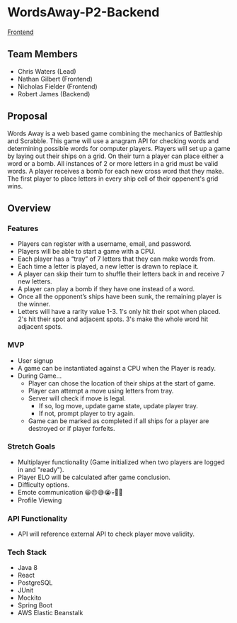 # WordsAway-P2-Backend

<a href="https://github.com/220808-Java-React-Enterprise/WordsAway-P2-Frontend">Frontend</a>

## Team Members
- Chris Waters (Lead)
- Nathan Gilbert (Frontend)
- Nicholas Fielder (Frontend)
- Robert James (Backend)

## Proposal
Words Away is a web based game combining the mechanics of Battleship and Scrabble. This game will use a anagram API for checking words and determining possible words for computer players. Players will set up a game by laying out their ships on a grid. On their turn a player can place either a word or a bomb. All instances of 2 or more letters in a grid must be valid words. A player receives a bomb for each new cross word that they make. The first player to place letters in every ship cell of their oppenent's grid wins.
## Overview

### Features
 - Players can register with a username, email, and password.
 - Players will be able to start a game with a CPU.
 - Each player has a “tray” of 7 letters that they can make words from.
 - Each time a letter is played, a new letter is drawn to replace it.
 - A player can skip their turn to shuffle their letters back in and receive 7 new letters.
 - A player can play a bomb if they have one instead of a word.
 - Once all the opponent’s ships have been sunk, the remaining player is the winner.
 - Letters will have a rarity value 1-3. 1's only hit their spot when placed. 2's hit their spot and adjacent spots. 3's make the whole word hit adjacent spots.
### MVP
 - User signup
 - A game can be instantiated against a CPU when the Player is ready.
 - During Game...
   - Player can chose the location of their ships at the start of game.
   - Player can attempt a move using letters from tray.
   - Server will check if move is legal. 
     - If so, log move, update game state, update player tray. 
     - If not, prompt player to try again.
   - Game can be marked as completed if all ships for a player are destroyed or if player forfeits.
### Stretch Goals
 - Multiplayer functionality (Game initialized when two players are logged in and "ready").
 - Player ELO will be calculated after game conclusion.
 - Difficulty options.
 - Emote communication 😀😠😅😭💀🤷💅
 - Profile Viewing
### API Functionality
 - API will reference external API to check player move validity.
### Tech Stack
 - Java 8
 - React
 - PostgreSQL
 - JUnit
 - Mockito
 - Spring Boot
 - AWS Elastic Beanstalk
